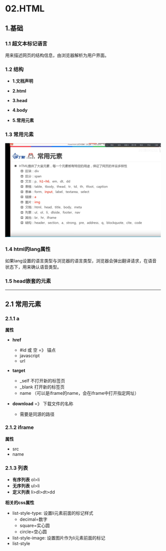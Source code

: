 # 02.HTML

## 1.基础

### 1.1 超文本标记语言

用来描述网页的结构信息，由浏览器解析为用户界面。

### 1.2 结构

- **1.文档声明  <!doctype html>**

- **2.html** 

- **3.head**

- **4.body**
- **5.常用元素** 

### 1.3 常用元素

![Snipaste_2021-07-04_20-30-46.png](./imgs/Snipaste_2021-07-04_20-30-46.png)

### 1.4 html的lang属性

如果lang设置的语言类型与浏览器的语言类型，浏览器会弹出翻译请求，在语音状态下，用来确认语音类型。

### 1.5 head嵌套的元素

------

## 2.1 常用元素

### 2.1.1 a 

**属性**

- **href**
  - #id 或 空   =》 锚点
  - javascript
  - url

- **target**
  - _self  不打开新的标签页
  - _blank  打开新的标签页
  - name  （可以是iframe的name，会在iframe中打开指定网址）
- **download** =》 下载文件的名称
  - 需要是同源的路径

### 2.1.2 iframe

**属性**

- src
- name

### 2.1.3 列表

- **有序列表**    ol>li
- **无序列表**    ul>li
- **定义列表**    li>dl>dt>dd

**相关的css属性**

- list-style-type:  设置li元素前面的标记样式
  - decimal=数字
  - square=实心圆
  - circle=空心圆
- list-style-image:  设置图片作为li元素前面的标记
- list-style






